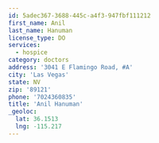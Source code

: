 ```yaml
---
id: 5adec367-3688-445c-a4f3-947fbf111212
first_name: Anil
last_name: Hanuman
license_type: DO
services:
  - hospice
category: doctors
address: '3041 E Flamingo Road, #A'
city: 'Las Vegas'
state: NV
zip: '89121'
phone: '7024360835'
title: 'Anil Hanuman'
_geoloc:
  lat: 36.1513
  lng: -115.217
---
```

